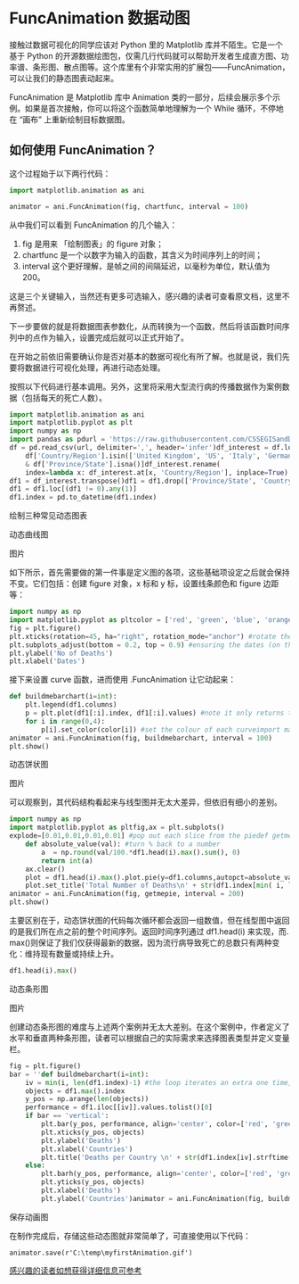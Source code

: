 # FuncAnimation 数据动图

接触过数据可视化的同学应该对 Python 里的 Matplotlib 库并不陌生。它是一个基于 Python 的开源数据绘图包，仅需几行代码就可以帮助开发者生成直方图、功率谱、条形图、散点图等。这个库里有个非常实用的扩展包——FuncAnimation，可以让我们的静态图表动起来。

FuncAnimation 是 Matplotlib 库中 Animation 类的一部分，后续会展示多个示例。如果是首次接触，你可以将这个函数简单地理解为一个 While 循环，不停地在 “画布” 上重新绘制目标数据图。

## 如何使用 FuncAnimation？

这个过程始于以下两行代码：
```py
import matplotlib.animation as ani

animator = ani.FuncAnimation(fig, chartfunc, interval = 100)
```
从中我们可以看到 FuncAnimation 的几个输入：
1. fig 是用来 「绘制图表」的 figure 对象；
2. chartfunc 是一个以数字为输入的函数，其含义为时间序列上的时间；
3. interval 这个更好理解，是帧之间的间隔延迟，以毫秒为单位，默认值为 200。


这是三个关键输入，当然还有更多可选输入，感兴趣的读者可查看原文档，这里不再赘述。

下一步要做的就是将数据图表参数化，从而转换为一个函数，然后将该函数时间序列中的点作为输入，设置完成后就可以正式开始了。

在开始之前依旧需要确认你是否对基本的数据可视化有所了解。也就是说，我们先要将数据进行可视化处理，再进行动态处理。

按照以下代码进行基本调用。另外，这里将采用大型流行病的传播数据作为案例数据（包括每天的死亡人数）。
```py
import matplotlib.animation as ani
import matplotlib.pyplot as plt
import numpy as np
import pandas as pdurl = 'https://raw.githubusercontent.com/CSSEGISandData/COVID-19/master/csse_covid_19_data/csse_covid_19_time_series/time_series_covid19_deaths_global.csv'
df = pd.read_csv(url, delimiter=',', header='infer')df_interest = df.loc[
    df['Country/Region'].isin(['United Kingdom', 'US', 'Italy', 'Germany'])
    & df['Province/State'].isna()]df_interest.rename(
    index=lambda x: df_interest.at[x, 'Country/Region'], inplace=True)
df1 = df_interest.transpose()df1 = df1.drop(['Province/State', 'Country/Region', 'Lat', 'Long'])
df1 = df1.loc[(df1 != 0).any(1)]
df1.index = pd.to_datetime(df1.index)
```
绘制三种常见动态图表

动态曲线图

图片


如下所示，首先需要做的第一件事是定义图的各项，这些基础项设定之后就会保持不变。它们包括：创建 figure 对象，x 标和 y 标，设置线条颜色和 figure 边距等：
```py
import numpy as np
import matplotlib.pyplot as pltcolor = ['red', 'green', 'blue', 'orange']
fig = plt.figure()
plt.xticks(rotation=45, ha="right", rotation_mode="anchor") #rotate the x-axis values
plt.subplots_adjust(bottom = 0.2, top = 0.9) #ensuring the dates (on the x-axis) fit in the screen
plt.ylabel('No of Deaths')
plt.xlabel('Dates')
```

接下来设置 curve 函数，进而使用 .FuncAnimation 让它动起来：
```py
def buildmebarchart(i=int):
    plt.legend(df1.columns)
    p = plt.plot(df1[:i].index, df1[:i].values) #note it only returns the dataset, up to the point i
    for i in range(0,4):
        p[i].set_color(color[i]) #set the colour of each curveimport matplotlib.animation as ani
animator = ani.FuncAnimation(fig, buildmebarchart, interval = 100)
plt.show()
```
动态饼状图

图片


可以观察到，其代码结构看起来与线型图并无太大差异，但依旧有细小的差别。
```py
import numpy as np
import matplotlib.pyplot as pltfig,ax = plt.subplots()
explode=[0.01,0.01,0.01,0.01] #pop out each slice from the piedef getmepie(i):
    def absolute_value(val): #turn % back to a number
        a  = np.round(val/100.*df1.head(i).max().sum(), 0)
        return int(a)
    ax.clear()
    plot = df1.head(i).max().plot.pie(y=df1.columns,autopct=absolute_value, label='',explode = explode, shadow = True)
    plot.set_title('Total Number of Deaths\n' + str(df1.index[min( i, len(df1.index)-1 )].strftime('%y-%m-%d')), fontsize=12)import matplotlib.animation as ani
animator = ani.FuncAnimation(fig, getmepie, interval = 200)
plt.show()
```
主要区别在于，动态饼状图的代码每次循环都会返回一组数值，但在线型图中返回的是我们所在点之前的整个时间序列。返回时间序列通过 df1.head(i) 来实现，而. max()则保证了我们仅获得最新的数据，因为流行病导致死亡的总数只有两种变化：维持现有数量或持续上升。
```py
df1.head(i).max()
```
动态条形图

图片

创建动态条形图的难度与上述两个案例并无太大差别。在这个案例中，作者定义了水平和垂直两种条形图，读者可以根据自己的实际需求来选择图表类型并定义变量栏。
```py
fig = plt.figure()
bar = ''def buildmebarchart(i=int):
    iv = min(i, len(df1.index)-1) #the loop iterates an extra one time, which causes the dataframes to go out of bounds. This was the easiest (most lazy) way to solve this :)
    objects = df1.max().index
    y_pos = np.arange(len(objects))
    performance = df1.iloc[[iv]].values.tolist()[0]
    if bar == 'vertical':
        plt.bar(y_pos, performance, align='center', color=['red', 'green', 'blue', 'orange'])
        plt.xticks(y_pos, objects)
        plt.ylabel('Deaths')
        plt.xlabel('Countries')
        plt.title('Deaths per Country \n' + str(df1.index[iv].strftime('%y-%m-%d')))
    else:
        plt.barh(y_pos, performance, align='center', color=['red', 'green', 'blue', 'orange'])
        plt.yticks(y_pos, objects)
        plt.xlabel('Deaths')
        plt.ylabel('Countries')animator = ani.FuncAnimation(fig, buildmebarchart, interval=100)plt.show()
```
保存动画图

在制作完成后，存储这些动态图就非常简单了，可直接使用以下代码：
```
animator.save(r'C:\temp\myfirstAnimation.gif')
```
[感兴趣的读者如想获得详细信息可参考](https://matplotlib.org/3.1.1/api/animation_api.html)



